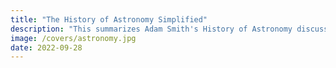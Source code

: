 ```yaml
---
title: "The History of Astronomy Simplified"
description: "This summarizes Adam Smith's History of Astronomy discussing Aristotle, Ptolemy, Kepler, Descartes, and Newton"
image: /covers/astronomy.jpg
date: 2022-09-28
---
```

